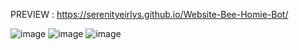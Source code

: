 PREVIEW : https://serenityeirlys.github.io/Website-Bee-Homie-Bot/


![image](https://user-images.githubusercontent.com/100836558/206466506-63b1e964-bb76-4710-b758-3fc81a11f0c0.png)
![image](https://user-images.githubusercontent.com/100836558/206466543-951765d3-8c2a-472d-ab29-a77cdbc5177c.png)
![image](https://user-images.githubusercontent.com/100836558/206466581-fb46a681-b1cc-4325-a3db-30531113411b.png)
